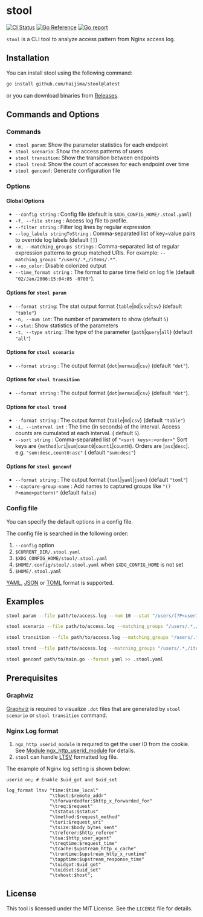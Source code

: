 # stool

[![CI Status](https://github.com/haijima/stool/workflows/CI/badge.svg?branch=main)](https://github.com/haijima/stool/actions)
[![Go Reference](https://pkg.go.dev/badge/github.com/haijima/stool.svg)](https://pkg.go.dev/github.com/haijima/stool)
[![Go report](https://goreportcard.com/badge/github.com/haijima/stool)](https://goreportcard.com/report/github.com/haijima/stool)

`stool` is a CLI tool to analyze access pattern from Nginx access log.

## Installation

You can install stool using the following command:

``` sh
go install github.com/haijima/stool@latest
```

or you can download binaries from [Releases](https://github.com/haijima/stool/releases).

## Commands and Options

### Commands

- `stool param`: Show the parameter statistics for each endpoint
- `stool scenario`: Show the access patterns of users
- `stool transition`: Show the transition between endpoints
- `stool trend`: Show the count of accesses for each endpoint over time
- `stool genconf`: Generate configuration file

### Options

#### Global Options

- `--config string` : Config file (default is `$XDG_CONFIG_HOME/.stool.yaml`)
- `-f, --file string` : Access log file to profile.
- `--filter string` : Filter log lines by regular expression
- `--log_labels stringToString` : Comma-separated list of key=value pairs to override log labels (default `[]`)
- `-m, --matching_groups strings` : Comma-separated list of regular expression patterns to group matched URIs. For
  example: `--matching_groups "/users/.*,/items/.*"`.
- `--no_color`: Disable colorized output
- `--time_format string` : The format to parse time field on log file (default `"02/Jan/2006:15:04:05 -0700"`).

#### Options for `stool param`

- `--format string`: The stat output format {`table`|`md`|`csv`|`tsv`} (default `"table"`)
- `-n, --num int`: The number of parameters to show (default `5`)
- `--stat`: Show statistics of the parameters
- `-t, --type string`: The type of the parameter {`path`|`query`|`all`} (default `"all"`)

#### Options for `stool scenario`

- `--format string` : The output format {`dot`|`mermaid`|`csv`} (default `"dot"`).

#### Options for `stool transition`

- `--format string` : The output format {`dot`|`mermaid`|`csv`} (default `"dot"`).

#### Options for `stool trend`

- `--format string` : The output format {`table`|`md`|`csv`} (default `"table"`)
- `-i, --interval int` : The time (in seconds) of the interval. Access counts are cumulated at each interval. (
  default `5`).
- `--sort string` : Comma-separated list of `"<sort keys>:<order>"` Sort keys
  are {`method`|`uri`|`sum`|`count0`|`count1`|`countN`}. Orders are [`asc`|`desc`]. e.g. `"sum:desc,count0:asc"` (
  default `"sum:desc"`)

#### Options for `stool genconf`

- `--format string` : The output format {`toml`|`yaml`|`json`} (default `"toml"`)
- `--capture-group-name` : Add names to captured groups like `"(?P<name>pattern)"` (default `false`)

### Config file

You can specify the default options in a config file.

The config file is searched in the following order:

1. `--config` option
2. `$CURRENT_DIR/.stool.yaml`
3. `$XDG_CONFIG_HOME/stool/.stool.yaml`
4. `$HOME/.config/stool/.stool.yaml` when `$XDG_CONFIG_HOME` is not set
5. `$HOME/.stool.yaml`

[YAML](https://yaml.org/), [JSON](https://www.json.org/json-en.html) or [TOML](https://toml.io/en/) format is supported.

## Examples

``` sh
stool param --file path/to/access.log --num 10 --stat "/users/(?P<userId>[^/]+)$"

stool scenario --file path/to/access.log --matching_groups "/users/.*,/items/.*" --format dot | dot -T svg -o scenario.svg && open scenario.svg

stool transition --file path/to/access.log --matching_groups "/users/.*,/items/.*" --format dot | dot -T svg -o transition.svg && open transition.svg

stool trend --file path/to/access.log --matching_groups "/users/.*,/items/.*" --interval 10

stool genconf path/to/main.go --format yaml >> .stool.yaml
```

## Prerequisites

### Graphviz

[Graphviz](https://graphviz.org/) is required to visualize `.dot` files that are generated by `stool scenario`
or `stool transition` command.

### Nginx Log format

1. `ngx_http_userid_module` is required to get the user ID from the cookie.
   See [Module ngx\_http\_userid\_module](http://nginx.org/en/docs/http/ngx_http_userid_module.html) for details.
2. `stool` can handle [LTSV](http://ltsv.org/) formatted log file.

The example of Nginx log setting is shown below:

```nginx configuration
userid on; # Enable $uid_got and $uid_set

log_format ltsv "time:$time_local"
                "\thost:$remote_addr"
                "\tforwardedfor:$http_x_forwarded_for"
                "\treq:$request"
                "\tstatus:$status"
                "\tmethod:$request_method"
                "\turi:$request_uri"
                "\tsize:$body_bytes_sent"
                "\treferer:$http_referer"
                "\tua:$http_user_agent"
                "\treqtime:$request_time"
                "\tcache:$upstream_http_x_cache"
                "\truntime:$upstream_http_x_runtime"
                "\tapptime:$upstream_response_time"
                "\tuidgot:$uid_got"
                "\tuidset:$uid_set"
                "\tvhost:$host";
```

## License

This tool is licensed under the MIT License. See the `LICENSE` file for details.
